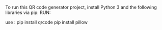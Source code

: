 To run this QR code generator project, install Python 3 and the following libraries via pip: 
RUN: <br>

use : pip install qrcode
      pip install pillow
